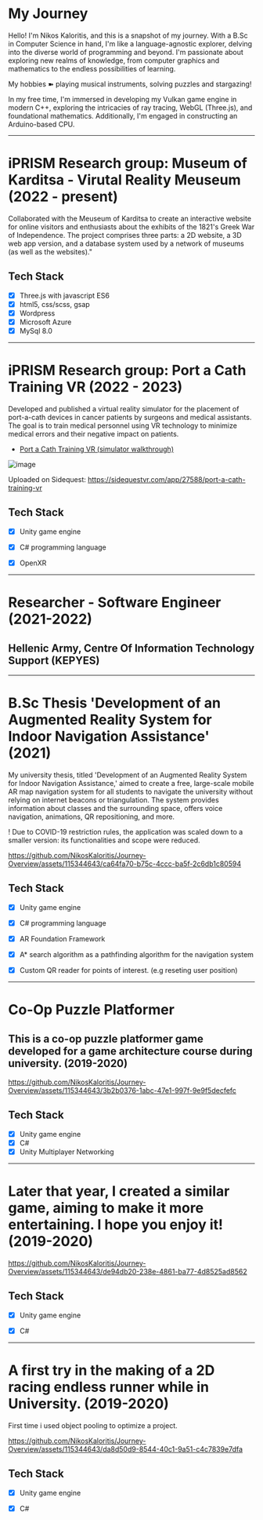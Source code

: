 # My Journey 

Hello! I'm Nikos Kaloritis, and this is a snapshot of my journey.
With a B.Sc in Computer Science in hand, I'm like a language-agnostic explorer, 
delving into the diverse world of programming and beyond. 
I'm passionate about exploring new realms of knowledge, 
from computer graphics and mathematics to the endless possibilities of learning.

My hobbies ➽ playing musical instruments, solving puzzles and stargazing!

In my free time, I'm immersed in developing my Vulkan game engine in modern C++, 
exploring the intricacies of ray tracing, WebGL (Three.js), and foundational mathematics. 
Additionally, I'm engaged in constructing an Arduino-based CPU.

-----

# iPRISM Research group: Museum of Karditsa - Virutal Reality Meuseum  (2022 - present)

Collaborated with the Meuseum of Karditsa to create an interactive website 
for online visitors and enthusiasts about the exhibits of the 1821's Greek War of Independence. 
The project comprises three parts: a 2D website, a 3D web app version, 
and a database system used by a network of museums (as well as the websites)."


## Tech Stack
- [x] Three.js with javascript ES6
- [x] html5, css/scss, gsap
- [x] Wordpress
- [x] Microsoft Azure
- [x] MySql 8.0

-----

# iPRISM Research group: Port a Cath Training VR (2022 - 2023)

Developed and published a virtual reality simulator for the placement of port-a-cath devices 
in cancer patients by surgeons and medical assistants. The goal is to train medical personnel 
using VR technology to minimize medical errors and their negative impact on patients.


- [Port a Cath Training VR (simulator walkthrough)](https://www.youtube.com/watch?v=64ogkiELXiw)

![image](https://github.com/NikosKaloritis/Journey-Overview/assets/115344643/16dd105f-5507-40ee-8f5a-55726bc58f7a)

Uploaded on Sidequest:
https://sidequestvr.com/app/27588/port-a-cath-training-vr

## Tech Stack
- [x] Unity game engine
- [x] C# programming language
- [x] OpenXR



-----

# Researcher - Software Engineer (2021-2022)
## Hellenic Army, Centre Of Information Technology Support (KEPYES)

-----

# B.Sc Thesis 'Development of an Augmented Reality System for Indoor Navigation Assistance' (2021)

My university thesis, titled 'Development of an Augmented Reality System for Indoor Navigation Assistance,' 
aimed to create a free, large-scale mobile AR map navigation system for all students to navigate 
the university without relying on internet beacons or triangulation. The system provides information 
about classes and the surrounding space, offers voice navigation, animations, QR repositioning, and more.


! Due to COVID-19 restriction rules, the application was scaled down to a smaller version: its functionalities and scope were reduced.

https://github.com/NikosKaloritis/Journey-Overview/assets/115344643/ca64fa70-b75c-4ccc-ba5f-2c6db1c80594

## Tech Stack
- [x] Unity game engine
- [x] C# programming language
- [x] AR Foundation Framework
- [x] A* search algorithm as a pathfinding algorithm for the navigation system
- [x] Custom QR reader for points of interest. (e.g reseting user position)


-----

# Co-Op Puzzle Platformer
## This is a co-op puzzle platformer game developed for a game architecture course during university. (2019-2020)

https://github.com/NikosKaloritis/Journey-Overview/assets/115344643/3b2b0376-1abc-47e1-997f-9e9f5decfefc

## Tech Stack
- [x] Unity game engine
- [x] C#
- [x] Unity Multiplayer Networking

-----

# Later that year, I created a similar game, aiming to make it more entertaining. I hope you enjoy it! (2019-2020)

https://github.com/NikosKaloritis/Journey-Overview/assets/115344643/de94db20-238e-4861-ba77-4d8525ad8562

## Tech Stack
- [x] Unity game engine
- [x] C#


-----

# A first try in the making of a 2D racing endless runner while in University. (2019-2020)
First time i used object pooling to optimize a project.

https://github.com/NikosKaloritis/Journey-Overview/assets/115344643/da8d50d9-8544-40c1-9a51-c4c7839e7dfa

## Tech Stack
- [x] Unity game engine
- [x] C#

